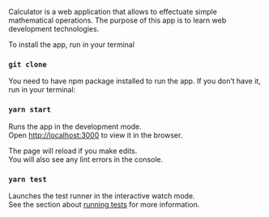 
Calculator is a web application that allows to effectuate simple mathematical operations.
The purpose of this app is to learn web development technologies.

To install the app, run in your terminal 

### `git clone`


You need to have npm package installed to run the app. If you don’t have it, run in your terminal:

### `yarn start`

Runs the app in the development mode.<br />
Open [http://localhost:3000](http://localhost:3000) to view it in the browser.

The page will reload if you make edits.<br />
You will also see any lint errors in the console.

### `yarn test`

Launches the test runner in the interactive watch mode.<br />
See the section about [running tests](https://facebook.github.io/create-react-app/docs/running-tests) for more information.


